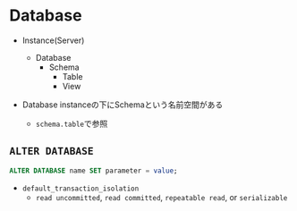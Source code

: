 # Database

* Instance(Server)
  * Database
    * Schema
      * Table
      * View

* Database instanceの下にSchemaという名前空間がある
  * `schema.table`で参照


## `ALTER DATABASE`

```sql
ALTER DATABASE name SET parameter = value;
```

* `default_transaction_isolation`
  * `read uncommitted`, `read committed`, `repeatable read`, or `serializable`
